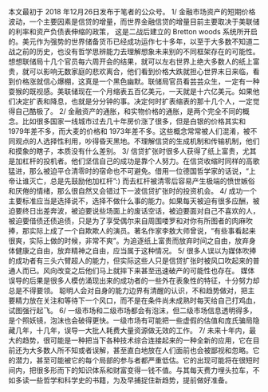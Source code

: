 本文最初于 2018 年12月26日发布于笔者的公众号。
1/ 金融市场资产的短期价格波动，一个主要因素是信贷的增量，而世界金融信贷的增量目前主要取决于美联储的利率和资产负债表伸缩的政策， 这是二战后建立的 Bretton woods 系统所开启的。美元作为强势的世界储备货币已经成功运作七十多年，以至于大多数不知道二战之前的历史，也没有哲学思辨能力去理解想象未来别的不同框架存在的可能性。 想想联储局十几个官员每六周开会的结果，就可以左右世界上绝大多数人的纸上富贵，就可以影响无数家庭的悲欢离合，他们看到价格大跌就担心世界末日来临，看到价格涨就信心爆棚，这真是一个黑色幽默。联储局官员看芸芸众生，一定有一种耍猴的既视感。美联储现在一个月缩表五百亿美元，一天就是十六亿美元。如果他们决定扩表和降息，也就是分分钟的事。决定何时扩表缩表的那十几个人，一定觉得自己酷极了。
2/ 金融资产的通胀，和实物价格的通胀，是两个完全不同的概念。比如很多国家一线城市过去几十年房价涨了很多，但是白银的价格其实和 1979年差不多，而大麦的价格和 1973年差不多。这些概念常常被人们混淆，被不同观点的人选择性利用，吵得昏天黑地。不理解信贷的生成机制和传输机制，他们和摸象的瞎子，本质没有什么差别。
3/ 信贷扩张时很多人获得了纸上富贵，尤其是加杠杆的投机者。他们坚信自己的成功是靠个人努力。在信贷收缩时同样的高歌猛进，那么被迫平仓清零时的宿命也不可避免。借用一位德国哲学家的话说，“上帝让谁灭亡，总是先鼓励他加杠杆”:) 而去杠杆被清零后容易产生极端的愤世嫉俗和厌倦的情绪，那么很自然又会错过下一波信贷扩张时的投资机会。
4/ 成功一个主要标准应当是选择说不，选择不做什么事的能力。如果每天被迫有很多应酬，被迫要终日出差奔波，被迫要说些场面上的废话空话，被迫要面对自己不喜欢的人，被迫要借债还债追债，只是为了享受偶尔来自周围喽罗和对你有所图者的肉麻吹捧，那实际上成了一个自欺欺人的演员。著名作家李敖大师曾说，“有些事看起来很爽，实际上做的时候，非常不爽”。为追逐纸上富贵而放弃时间之自由，放弃身体健康之自由，放弃精神之自由，应当属于这种情况。
5/ 很多人误以为媒体吹捧的成功者有三头六臂超人的能力，但实际这些人只是信贷扩张时被风口吹起来的普通人而已。风向改变之后他们马上就摔下来甚至迅速破产的可能性也存在。 媒体误导的后果是很多人模仿涌现出来的成功者的一些外在表象性的特征，十分努力却总是不得要领。 聪明人会对自身的能力边界有清醒的认识，不和趋势做对，把主要精力放在关注和等待下一个风口，而不是在条件尚未成熟时每天给自己打鸡血，试图强行起飞。
6/ 一级市场和二级市场都会有泡沫，但二级市场信息透明得多，是个照妖镜，泡沫也会破得更快。一级市场有可能把一些虚假的估值和庞氏骗局隐藏几年，十几年，误导一大批人耗费大量资源做无效的工作。
7/ 未来十年内，最大的趋势，很可能是一种把当下各种技术综合连接起来的一种全新的应用，它在目前还为大多数人所不知或者误解，甚至直白地放在人们面前也会被鄙视和忽略。它的潜力，甚至可能被它的每个局部的参与者都严重低估。它的出现可能将在很短时间内，把很多形而下的知识体系和财富变得一钱不值。与其每天费力埋头拉车，不如多读一些哲学和科学史的书籍，为及早捕捉住新趋势，提前做好准备。
